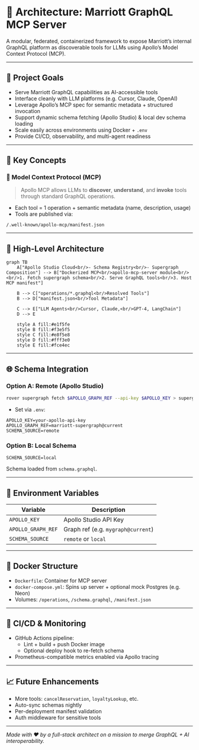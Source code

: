 
# 🧱 Architecture: Marriott GraphQL MCP Server

A modular, federated, containerized framework to expose Marriott’s internal GraphQL platform as discoverable tools for LLMs using Apollo’s Model Context Protocol (MCP).

---

## 🚀 Project Goals

- Serve Marriott GraphQL capabilities as AI-accessible tools
- Interface cleanly with LLM platforms (e.g. Cursor, Claude, OpenAI)
- Leverage Apollo’s MCP spec for semantic metadata + structured invocation
- Support dynamic schema fetching (Apollo Studio) & local dev schema loading
- Scale easily across environments using Docker + `.env`
- Provide CI/CD, observability, and multi-agent readiness

---

## 🧠 Key Concepts

### 🧩 Model Context Protocol (MCP)
> Apollo MCP allows LLMs to **discover**, **understand**, and **invoke** tools through standard GraphQL operations.

- Each tool = 1 operation + semantic metadata (name, description, usage)
- Tools are published via:

```plaintext
/.well-known/apollo-mcp/manifest.json
```

---

## 🧱 High-Level Architecture

```mermaid
graph TB
    A["Apollo Studio Cloud<br/>- Schema Registry<br/>- Supergraph Composition"] --> B["Dockerized MCP<br/>apollo-mcp-server module<br/><br/>1. Fetch supergraph schema<br/>2. Serve GraphQL tools<br/>3. Host MCP manifest"]
    
    B --> C["operations/*.graphql<br/>Resolved Tools"]
    B --> D["manifest.json<br/>Tool Metadata"]
    
    C --> E["LLM Agents<br/>Cursor, Claude,<br/>GPT-4, LangChain"]
    D --> E
    
    style A fill:#e1f5fe
    style B fill:#f3e5f5
    style C fill:#e8f5e8
    style D fill:#fff3e0
    style E fill:#fce4ec
```

---

## 🌐 Schema Integration

### Option A: Remote (Apollo Studio)

```bash
rover supergraph fetch $APOLLO_GRAPH_REF --api-key $APOLLO_KEY > supergraph.graphql
```

- Set via `.env`:
```env
APOLLO_KEY=your-apollo-api-key
APOLLO_GRAPH_REF=marriott-supergraph@current
SCHEMA_SOURCE=remote
```

### Option B: Local Schema

```env
SCHEMA_SOURCE=local
```
Schema loaded from `schema.graphql`.

---

## 🔐 Environment Variables

| Variable | Description |
|----------|-------------|
| `APOLLO_KEY` | Apollo Studio API Key |
| `APOLLO_GRAPH_REF` | Graph ref (e.g. `mygraph@current`) |
| `SCHEMA_SOURCE` | `remote` or `local` |

---

## 🐳 Docker Structure

- `Dockerfile`: Container for MCP server
- `docker-compose.yml`: Spins up server + optional mock Postgres (e.g. Neon)
- Volumes: `/operations`, `/schema.graphql`, `/manifest.json`

---

## 🚧 CI/CD & Monitoring

- GitHub Actions pipeline:
  - Lint + build + push Docker image
  - Optional deploy hook to re-fetch schema
- Prometheus-compatible metrics enabled via Apollo tracing

---

## 📈 Future Enhancements

- More tools: `cancelReservation`, `loyaltyLookup`, etc.
- Auto-sync schemas nightly
- Per-deployment manifest validation
- Auth middleware for sensitive tools

---

_Made with ❤️ by a full-stack architect on a mission to merge GraphQL + AI interoperability._

